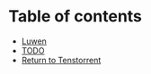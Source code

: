 # Table of contents

* [Luwen](README.md)
* [TODO](TODO.md)
* [Return to Tenstorrent](https://docs.tenstorrent.com/tenstorrent/)
